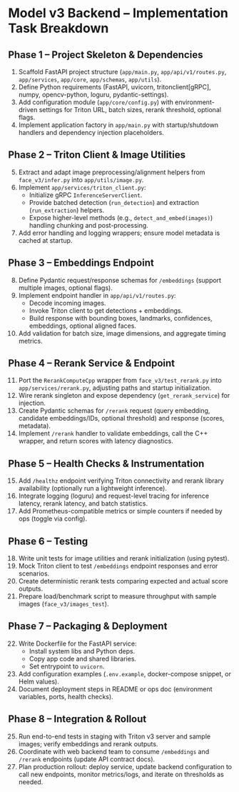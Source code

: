 # Model v3 Backend – Implementation Task Breakdown

## Phase 1 – Project Skeleton & Dependencies
1. Scaffold FastAPI project structure (`app/main.py`, `app/api/v1/routes.py`, `app/services`, `app/core`, `app/schemas`, `app/utils`).
2. Define Python requirements (FastAPI, uvicorn, tritonclient[gRPC], numpy, opencv-python, loguru, pydantic-settings).
3. Add configuration module (`app/core/config.py`) with environment-driven settings for Triton URL, batch sizes, rerank threshold, optional flags.
4. Implement application factory in `app/main.py` with startup/shutdown handlers and dependency injection placeholders.

## Phase 2 – Triton Client & Image Utilities
5. Extract and adapt image preprocessing/alignment helpers from `face_v3/infer.py` into `app/utils/image.py`.
6. Implement `app/services/triton_client.py`:
   - Initialize gRPC `InferenceServerClient`.
   - Provide batched detection (`run_detection`) and extraction (`run_extraction`) helpers.
   - Expose higher-level methods (e.g., `detect_and_embed(images)`) handling chunking and post-processing.
7. Add error handling and logging wrappers; ensure model metadata is cached at startup.

## Phase 3 – Embeddings Endpoint
8. Define Pydantic request/response schemas for `/embeddings` (support multiple images, optional flags).
9. Implement endpoint handler in `app/api/v1/routes.py`:
   - Decode incoming images.
   - Invoke Triton client to get detections + embeddings.
   - Build response with bounding boxes, landmarks, confidences, embeddings, optional aligned faces.
10. Add validation for batch size, image dimensions, and aggregate timing metrics.

## Phase 4 – Rerank Service & Endpoint
11. Port the `RerankComputeCpp` wrapper from `face_v3/test_rerank.py` into `app/services/rerank.py`, adjusting paths and startup initialization.
12. Wire rerank singleton and expose dependency (`get_rerank_service`) for injection.
13. Create Pydantic schemas for `/rerank` request (query embedding, candidate embeddings/IDs, optional threshold) and response (scores, metadata).
14. Implement `/rerank` handler to validate embeddings, call the C++ wrapper, and return scores with latency diagnostics.

## Phase 5 – Health Checks & Instrumentation
15. Add `/healthz` endpoint verifying Triton connectivity and rerank library availability (optionally run a lightweight inference).
16. Integrate logging (loguru) and request-level tracing for inference latency, rerank latency, and batch statistics.
17. Add Prometheus-compatible metrics or simple counters if needed by ops (toggle via config).

## Phase 6 – Testing
18. Write unit tests for image utilities and rerank initialization (using pytest).
19. Mock Triton client to test `/embeddings` endpoint responses and error scenarios.
20. Create deterministic rerank tests comparing expected and actual score outputs.
21. Prepare load/benchmark script to measure throughput with sample images (`face_v3/images_test`).

## Phase 7 – Packaging & Deployment
22. Write Dockerfile for the FastAPI service:
    - Install system libs and Python deps.
    - Copy app code and shared libraries.
    - Set entrypoint to `uvicorn`.
23. Add configuration examples (`.env.example`, docker-compose snippet, or Helm values).
24. Document deployment steps in README or ops doc (environment variables, ports, health checks).

## Phase 8 – Integration & Rollout
25. Run end-to-end tests in staging with Triton v3 server and sample images; verify embeddings and rerank outputs.
26. Coordinate with web backend team to consume `/embeddings` and `/rerank` endpoints (update API contract docs).
27. Plan production rollout: deploy service, update backend configuration to call new endpoints, monitor metrics/logs, and iterate on thresholds as needed.

